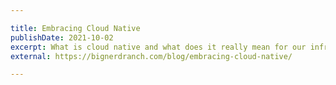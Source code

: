 ```yaml
---

title: Embracing Cloud Native
publishDate: 2021-10-02
excerpt: What is cloud native and what does it really mean for our infrastructure?
external: https://bignerdranch.com/blog/embracing-cloud-native/

---
```

